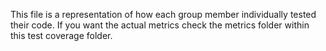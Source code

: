 This file is a representation of how each group member individually tested their code. If you want the actual metrics check the metrics folder within this test coverage folder.
